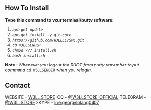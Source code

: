 <!-- HOW TO -->
## How To Install

**Type this command to your terminal/putty software:**

1) _`apt-get update`_
2) _`apt-get install -y git-core`_
3) _`https://github.com/W3LLLL/SMS.git`_
4) _`cd W3LLSENDER`_
5) _`chmod 777 install.sh`_
6) _`bash install.sh`_

**Note :** _Whenever you logout the ROOT from putty remember to put command_ `cd W3LLSENDER` _when you relogin._

<!-- CONTACT -->

## Contact

WEBSITE - [W3LL STORE](https://w3ll.store)
ICQ - [@W3LLSTORE_OFFICIAL](#)
TELEGRAM - [@W3LLSTORE](https://t.me/W3LLSTORE)
SKYPE - [live:georgelolang0407](#)
